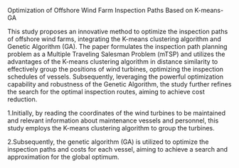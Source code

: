Optimization of Offshore Wind Farm Inspection Paths Based on K-means-GA

This study proposes an innovative method to optimize the inspection paths of offshore wind farms, integrating the K-means clustering algorithm and Genetic Algorithm (GA). The paper formulates the inspection path planning problem as a Multiple Traveling Salesman Problem (mTSP) and utilizes the advantages of the K-means clustering algorithm in distance similarity to effectively group the positions of wind turbines, optimizing the inspection schedules of vessels. Subsequently, leveraging the powerful optimization capability and robustness of the Genetic Algorithm, the study further refines the search for the optimal inspection routes, aiming to achieve cost reduction.

1.Initially, by reading the coordinates of the wind turbines to be maintained and relevant information about maintenance vessels and personnel, this study employs the K-means clustering algorithm to group the turbines. 

2.Subsequently, the genetic algorithm (GA) is utilized to optimize the inspection paths and costs for each vessel, aiming to achieve a search and approximation for the global optimum.
